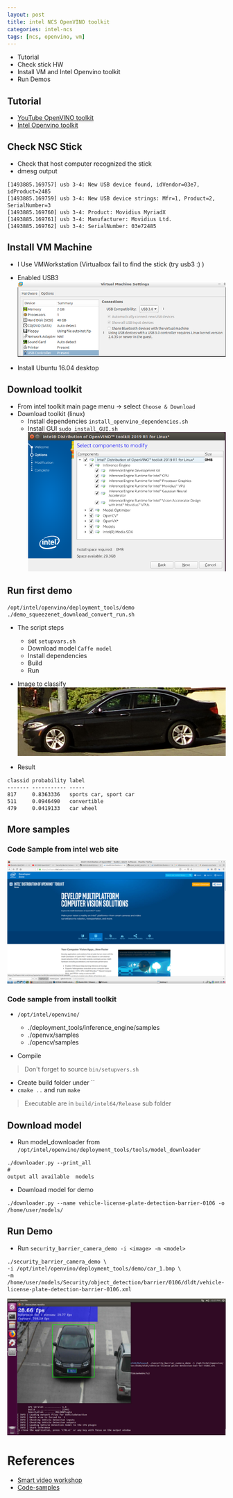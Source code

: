 ```yaml
---
layout: post
title: intel NCS OpenVINO toolkit
categories: intel-ncs
tags: [ncs, openvino, vm]
---
```


- Tutorial
- Check stick HW
- Install VM and Intel Openvino toolkit
- Run Demos

## Tutorial
- [YouTube OpenVINO toolkit](https://www.youtube.com/playlist?list=PLDKCjIU5YH6jMzcTV5_cxX9aPHsborbXQ)
- [Intel Openvino toolkit](https://software.intel.com/en-us/openvino-toolkit)

## Check NSC Stick
- Check that host computer recognized the stick
- dmesg output
```
[1493885.169757] usb 3-4: New USB device found, idVendor=03e7, idProduct=2485
[1493885.169759] usb 3-4: New USB device strings: Mfr=1, Product=2, SerialNumber=3
[1493885.169760] usb 3-4: Product: Movidius MyriadX
[1493885.169761] usb 3-4: Manufacturer: Movidius Ltd.
[1493885.169762] usb 3-4: SerialNumber: 03e72485
``` 

## Install VM Machine
- I Use VMWorkstation (Virtualbox fail to find the stick (try usb3 :) )
- Enabled USB3
  ![](images/2019-04-10-13-03-59.png)

- Install Ubuntu 16.04 desktop

## Download toolkit
- From intel toolkit main page menu ->  select `Choose & Download`
- Download toolkit (linux)
  - Install dependencies `install_openvino_dependencies.sh`
  - Install GUI `sudo install_GUI.sh`
![](images/openvino_gui.png)



## Run first demo
```
/opt/intel/openvino/deployment_tools/demo
./demo_squeezenet_download_convert_run.sh
```
- The script steps
  - set `setupvars.sh`
  - Download model `Caffe model`
  - Install  dependencies
  - Build
  - Run


- Image to classify
  ![](images/car.png)

- Result
```
classid probability label
------- ----------- -----
817     0.8363336   sports car, sport car
511     0.0946490   convertible
479     0.0419133   car wheel

```

## More samples
### Code Sample from intel web site
 
![](images/2019-04-11-22-38-01.png)

### Code sample from install toolkit
  
- `/opt/intel/openvino/`
  - ./deployment_tools/inference_engine/samples
  - ./openvx/samples
  - ./opencv/samples

- Compile 
>  Don't forget to source `bin/setupvers.sh`
  - Create build folder under ``
  - `cmake ..` and run `make`

> Executable are in `build/intel64/Release` sub folder


## Download model
- Run model_downloader from `/opt/intel/openvino/deployment_tools/tools/model_downloader`

```
./downloader.py --print_all
#
output all available  models
```

-  Download model for demo
```
./downloader.py --name vehicle-license-plate-detection-barrier-0106 -o /home/user/models/
```

## Run Demo

- Run `security_barrier_camera_demo -i <image> -m <model>`

```
./security_barrier_camera_demo \
-i /opt/intel/openvino/deployment_tools/demo/car_1.bmp \
-m /home/user/models/Security/object_detection/barrier/0106/dldt/vehicle-license-plate-detection-barrier-0106.xml
```

![](images/2019-04-11-22-28-20.png)

# References
-  [Smart video workshop](https://github.com/intel-iot-devkit/smart-video-workshop)
-  [Code-samples](https://software.intel.com/en-us/openvino-toolkit/documentation/code-samples)